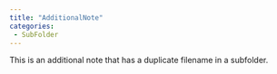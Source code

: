 ```yaml
---
title: "AdditionalNote"
categories:
 - SubFolder
---
```

This is an additional note that has a duplicate filename in a subfolder.
<!-- Modified 2024-03-23:17:20:58 -->
